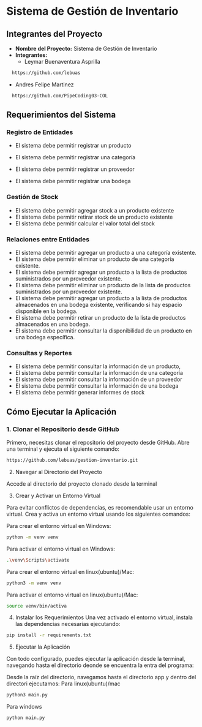 # Sistema de Gestión de Inventario

## Integrantes del Proyecto
- **Nombre del Proyecto:** Sistema de Gestión de Inventario
- **Integrantes:**
  - Leymar Buenaventura Asprilla
```sh
  https://github.com/lebuas
```
  - Andres Felipe Martinez
```sh
  https://github.com/PipeCoding03-COL
```

## Requerimientos del Sistema

### Registro de Entidades
- El sistema debe permitir registrar un producto
- El sistema debe permitir registrar una categoría
- El sistema debe permitir registrar un proveedor

- El sistema debe permitir registrar una bodega 

### Gestión de Stock
- El sistema debe permitir agregar stock a un producto existente
- El sistema debe permitir retirar stock de un producto existente
- El sistema debe permitir calcular el valor total del stock

### Relaciones entre Entidades
- El sistema debe permitir agregar un producto a una categoría existente.
- El sistema debe permitir eliminar un producto de una categoría existente.
- El sistema debe permitir agregar un producto a la lista de productos suministrados por un proveedor existente.
- El sistema debe permitir eliminar un producto de la lista de productos suministrados por un proveedor existente.
- El sistema debe permitir agregar un producto a la lista de productos almacenados en una bodega existente, verificando si hay espacio disponible en la bodega.
- El sistema debe permitir retirar un producto de la lista de productos almacenados en una bodega.
- El sistema debe permitir consultar la disponibilidad de un producto en una bodega específica.

### Consultas y Reportes
- El sistema debe permitir consultar la información de un producto,
- El sistema debe permitir consultar la información de una categoría
- El sistema debe permitir consultar la información de un proveedor
- El sistema debe permitir consultar la información de una bodega
- El sistema debe permitir generar informes de stock


## Cómo Ejecutar la Aplicación

### 1. Clonar el Repositorio desde GitHub
Primero, necesitas clonar el repositorio del proyecto desde GitHub. Abre una terminal y ejecuta el siguiente comando:
```sh
https://github.com/lebuas/gestion-inventario.git
```
2. Navegar al Directorio del Proyecto

Accede al directorio del proyecto clonado desde la terminal

3. Crear y Activar un Entorno Virtual

Para evitar conflictos de dependencias, es recomendable usar un entorno virtual. Crea y activa un entorno virtual usando los siguientes comandos:

 Para crear el entorno virtual en Windows:
 ```sh
python -m venv venv
```

 Para activar el entorno virtual en Windows:
 ```sh
.\venv\Scripts\activate
```
 Para crear el entorno virtual en linux(ubuntu)/Mac:
 ```sh
python3 -m venv venv
```

 Para activar el entorno virtual en linux(ubuntu)/Mac:
 ```sh
source venv/bin/activa
```
4. Instalar los Requerimientos
Una vez activado el entorno virtual, instala las dependencias necesarias ejecutando:
```sh
pip install -r requirements.txt
```
5. Ejecutar la Aplicación

Con todo configurado, puedes ejecutar la aplicación desde la terminal, navegando hasta el directorio deonde se encuentra la entra del programa:

Desde la raíz del directorio, navegamos hasta el directorio app y dentro del directori ejecutamos:
Para linux(ubuntu)/mac
```sh
python3 main.py
```
Para windows

```sh
python main.py
